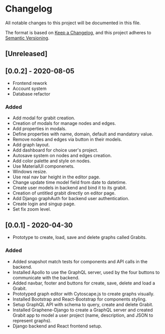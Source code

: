 # Changelog
All notable changes to this project will be documented in this file.

The format is based on [Keep a Changelog](https://keepachangelog.com/en/1.0.0/),
and this project adheres to [Semantic Versioning](https://semver.org/spec/v2.0.0.html).

## [Unreleased]

## [0.0.2] - 2020-08-05
- Frontend rework
- Account system
- Database refactor

### Added
- Add modal for grabit creation.
- Creation of modals for manage nodes and edges.
- Add properties in modals.
- Define properties with name, domain, default and mandatory value.
- Remove nodes and edges via button in their models.
- Add graph layout.
- Add dashboard for choice user's project.
- Autosave system on nodes and edges creation.
- Add color palette and style on nodes.
- Use MaterialUI componenets.
- Windows resize.
- Use real nav bar height in the editor page.
- Change update time model field from date to datetime.
- Create user models in backend and bind it to its grabit.
- Creation of untitled grabit directly on editor page.
- Add Django graphAuth for backend user authentication.
- Create login and singup page.
- Set fix zoom level.


## [0.0.1] - 2020-04-30
- Prototype to create, load, save and delete graphs called Grabits.

### Added
- Added snapshot match tests for components and API calls in the backend.
- Installed Apollo to use the GraphQL server, used by the four buttons to communicate with the backend.
- Added navbar, footer and buttons for create, save, delete and load a Grabit.
- Prototyped graph editor with Cytoscape.js to create graphs visually.
- Installed Bootstrap and React-Bootstrap for components styling.
- Setup GraphQL API with schema to query, create and delete Grabit.
- Installed Graphene-Django to create a GraphQL server and created Grabit app to model a user project (name, description, and JSON to represent graphs).
- Django backend and React frontend setup.

<!-- 
### Changed
- Start using "changelog" over "change log" since it's the common usage.

### Removed
- Section about "changelog" vs "CHANGELOG".

### Fixed
- Fix typos in recent README changes. -->


<!-- [Unreleased]: https://github.com/olivierlacan/keep-a-changelog/compare/v1.0.0...HEAD
[0.0.1]: https://github.com/olivierlacan/keep-a-changelog/releases/tag/v0.0.1 -->
